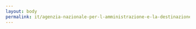 ```yaml
---
layout: body
permalink: it/agenzia-nazionale-per-l-amministrazione-e-la-destinazione-dei-beni-sequestrati-e-confiscati-alla-criminalita-organizzata/
---
```


